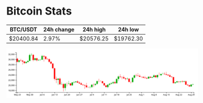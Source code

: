 # Bitcoin Stats

BTC/USDT|24h change|24h high|24h low|
|---|---|---|---|
|$20400.84|2.97%|$20576.25|$19762.30|

<img src="./chart.svg">
